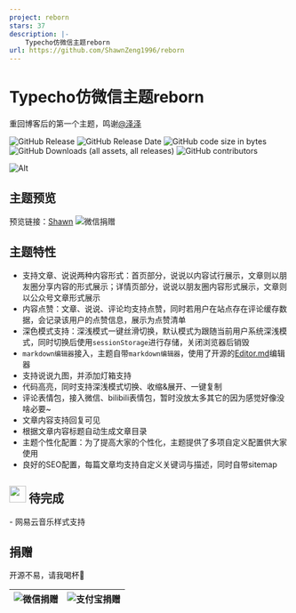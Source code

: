 ```yaml
---
project: reborn
stars: 37
description: |-
    Typecho仿微信主题reborn
url: https://github.com/ShawnZeng1996/reborn
---
```


# Typecho仿微信主题reborn
重回博客后的第一个主题，鸣谢[@泽泽](https://typecho.work/ "泽泽")

![GitHub Release](https://img.shields.io/github/v/release/ShawnZeng1996/reborn)
![GitHub Release Date](https://img.shields.io/github/release-date/ShawnZeng1996/reborn)
![GitHub code size in bytes](https://img.shields.io/github/languages/code-size/ShawnZeng1996/reborn)
![GitHub Downloads (all assets, all releases)](https://img.shields.io/github/downloads/ShawnZeng1996/reborn/total)
![GitHub contributors](https://img.shields.io/github/contributors/ShawnZeng1996/reborn)

![Alt](https://repobeats.axiom.co/api/embed/b6f4e65a980c5bf9dca47a0b2fa79483830193d1.svg "Repobeats analytics image")

## 主题预览
预览链接：[Shawn](https://shawnzeng.com)
![微信捐赠](screenshot.png)

## 主题特性
- 支持文章、说说两种内容形式：首页部分，说说以内容试行展示，文章则以朋友圈分享内容的形式展示；详情页部分，说说以朋友圈内容形式展示，文章则以公众号文章形式展示
- 内容点赞：文章、说说、评论均支持点赞，同时若用户在站点存在评论缓存数据，会记录该用户的点赞信息，展示为点赞清单
- 深色模式支持：深浅模式一键丝滑切换，默认模式为跟随当前用户系统深浅模式，同时切换后使用`sessionStorage`进行存储，关闭浏览器后销毁
- `markdown编辑器`接入，主题自带`markdown编辑器`，使用了开源的[Editor.md](https://pandao.github.io/editor.md/ "Editor.md")编辑器
- 支持说说九图，并添加灯箱支持
- 代码高亮，同时支持深浅模式切换、收缩&展开、一键复制
- 评论表情包，接入微信、bilibili表情包，暂时没放太多其它的因为感觉好像没啥必要~
- 文章内容支持回复可见
- 根据文章内容标题自动生成文章目录
- 主题个性化配置：为了提高大家的个性化，主题提供了多项自定义配置供大家使用
- 良好的SEO配置，每篇文章均支持自定义关键词与描述，同时自带sitemap

<h2><img src="./readme/todo.gif" width="30" /> 待完成</h2>
- 网易云音乐样式支持

## 捐赠
开源不易，请我喝杯🧋

| ![微信捐赠](./readme/shawn_zfb.png) | ![支付宝捐赠](./readme/shawn_wx.png) |
|---|---|


